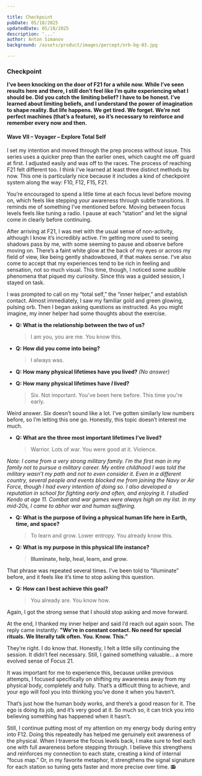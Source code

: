 ```yaml
---

title: Checkpoint
pubDate: 05/18/2025
updatedDate: 05/18/2025
description: '...'
author: Anton Simanov
background: /assets/product/images/percept/orb-bg-03.jpg

---
```


### Checkpoint

**I’ve been knocking on the door of F21 for a while now. While I’ve seen results here and there, I still don’t feel like I’m quite experiencing what I should be. Did you catch the limiting belief? I have to be honest. I’ve learned about limiting beliefs, and I understand the power of imagination to shape reality. But life happens. We get tired. We forget. We’re not perfect machines (that’s a feature), so it’s necessary to reinforce and remember every now and then.**

#### Wave VII – Voyager – Explore Total Self

I set my intention and moved through the prep process without issue. This series uses a quicker prep than the earlier ones, which caught me off guard at first. I adjusted easily and was off to the races. The process of reaching F21 felt different too. I think I’ve learned at least three distinct methods by now. This one is particularly nice because it includes a kind of checkpoint system along the way: F10, F12, F15, F21.

You’re encouraged to spend a little time at each focus level before moving on, which feels like stepping your awareness through subtle transitions. It reminds me of something I’ve mentioned before. Moving between focus levels feels like tuning a radio. I pause at each “station” and let the signal come in clearly before continuing.

After arriving at F21, I was met with the usual sense of non-activity, although I know it’s incredibly active. I’m getting more used to seeing shadows pass by me, with some seeming to pause and observe before moving on. There’s a faint white glow at the back of my eyes or across my field of view, like being gently shadowboxed, if that makes sense. I’ve also come to accept that my experiences tend to be rich in feeling and sensation, not so much visual. This time, though, I noticed some audible phenomena that piqued my curiosity. Since this was a guided session, I stayed on task.

I was prompted to call on my “total self,” the “inner helper,” and establish contact. Almost immediately, I saw my familiar gold and green glowing, pulsing orb. Then I began asking questions as instructed. As you might imagine, my inner helper had some thoughts about the exercise.

* **Q: What is the relationship between the two of us?**

  > I am you, you are me. You know this.

* **Q: How did you come into being?**

  > I always was.

* **Q: How many physical lifetimes have you lived?**
  *(No answer)*

* **Q: How many physical lifetimes have *I* lived?**

  > Six. Not important. You've been here before. This time you're early.

Weird answer. Six doesn’t sound like a lot. I’ve gotten similarly low numbers before, so I’m letting this one go. Honestly, this topic doesn’t interest me much.

* **Q: What are the three most important lifetimes I’ve lived?**

  > Warrior. Lots of war. You were good at it. Violence.

*Note: I come from a very strong military family. I’m the first man in my family not to pursue a military career. My entire childhood I was told the military wasn’t my path and not to even consider it. Even in a different country, several people and events blocked me from joining the Navy or Air Force, though I had every intention of doing so. I also developed a reputation in school for fighting early and often, and enjoying it. I studied Kendo at age 11. Combat and war games were always high on my list. In my mid-20s, I came to abhor war and human suffering.*

* **Q: What is the purpose of living a physical human life here in Earth, time, and space?**

  > To learn and grow. Lower entropy. You already know this.

* **Q: What is my purpose in this physical life instance?**

  > **Illuminate, help, heal, learn, and grow.**

That phrase was repeated several times. I’ve been told to “illuminate” before, and it feels like it’s time to stop asking this question.

* **Q: How can I best achieve this goal?**

  > You already are. You know how.

Again, I got the strong sense that I should stop asking and move forward.

At the end, I thanked my inner helper and said I’d reach out again soon. The reply came instantly:
**"We're in constant contact. No need for special rituals. We literally talk often. You. Know. This."**

They’re right. I do know that. Honestly, I felt a little silly continuing the session. It didn’t feel necessary. Still, I gained something valuable... a more evolved sense of Focus 21.

It was important for me to experience this, because unlike previous attempts, I focused specifically on shifting my awareness away from my physical body, completely and fully. That’s a difficult thing to achieve, and your ego will fool you into thinking you’ve done it when you haven’t.

That’s just how the human body works, and there’s a good reason for it. The ego is doing its job, and it’s very good at it. So much so, it can trick you into believing something has happened when it hasn’t.

Still, I continue putting most of my attention on my energy body during entry into F12. Doing this repeatedly has helped me genuinely exit awareness of the physical. When I traverse the focus levels back, I make sure to feel each one with full awareness before stepping through. I believe this strengthens and reinforces my connection to each state, creating a kind of internal “focus map.” Or, in my favorite metaphor, it strengthens the signal signature for each station so tuning gets faster and more precise over time. 📻
